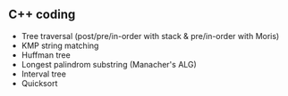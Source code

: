 ## C++ coding
+ Tree traversal (post/pre/in-order with stack & pre/in-order with Moris)
+ KMP string matching
+ Huffman tree
+ Longest palindrom substring (Manacher's ALG)
+ Interval tree
+ Quicksort
